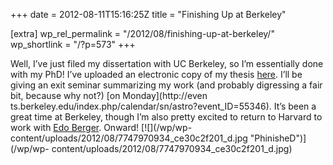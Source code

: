 +++
date = 2012-08-11T15:16:25Z
title = "Finishing Up at Berkeley"

[extra]
wp_rel_permalink = "/2012/08/finishing-up-at-berkeley/"
wp_shortlink = "/?p=573"
+++

Well, I’ve just filed my dissertation with UC Berkeley, so I’m essentially
done with my PhD! I’ve uploaded an electronic copy of my thesis
[here](/dissertation/). I’ll be giving an exit seminar summarizing my work
(and probably digressing a fair bit, because why not?) [on Monday](http://even
ts.berkeley.edu/index.php/calendar/sn/astro?event_ID=55346). It’s been a great
time at Berkeley, though I’m also pretty excited to return to Harvard to work
with [Edo Berger](http://www.cfa.harvard.edu/~eberger/). Onward!  [![](/wp/wp-
content/uploads/2012/08/7747970934_ce30c2f201_d.jpg "PhinisheD")](/wp/wp-
content/uploads/2012/08/7747970934_ce30c2f201_d.jpg)
